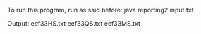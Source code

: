 To run this program, run as said before:
java reporting2 input.txt


Output: 
eef33HS.txt
eef33QS.txt
eef33MS.txt


